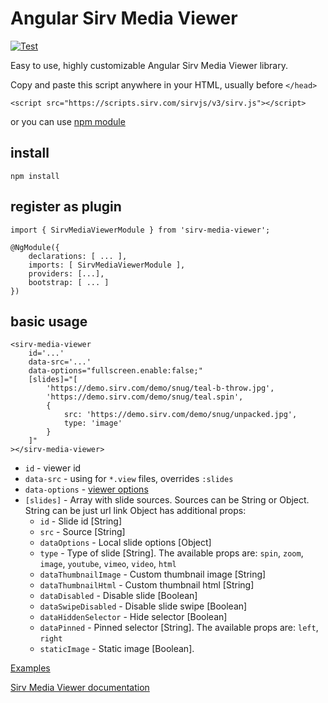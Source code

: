 # Angular Sirv Media Viewer

[![Test](https://github.com/AlexandrPonomarenko/ng-js-sirv-viewer/actions/workflows/test.yml/badge.svg)](https://github.com/AlexandrPonomarenko/ng-js-sirv-viewer/actions/workflows/test.yml)

Easy to use, highly customizable Angular Sirv Media Viewer library.

Copy and paste this script anywhere in your HTML, usually before ```</head>```
```
<script src="https://scripts.sirv.com/sirvjs/v3/sirv.js"></script>
```
or you can use [npm module](https://www.npmjs.com)

## install
```
npm install 
```
## register as plugin
```
import { SirvMediaViewerModule } from 'sirv-media-viewer';

@NgModule({
    declarations: [ ... ],
    imports: [ SirvMediaViewerModule ],
    providers: [...],
    bootstrap: [ ... ]
})
```
## basic usage
```
<sirv-media-viewer
    id='...'
    data-src='...'
    data-options="fullscreen.enable:false;"
    [slides]="[
        'https://demo.sirv.com/demo/snug/teal-b-throw.jpg',
        'https://demo.sirv.com/demo/snug/teal.spin',
        {
            src: 'https://demo.sirv.com/demo/snug/unpacked.jpg',
            type: 'image'
        }
    ]"
></sirv-media-viewer>
```
- `id` - viewer id
- `data-src` - using for `*.view` files, overrides `:slides`
- `data-options` - [viewer options](https://sirv.com/help/articles/sirv-media-viewer/)
- `[slides]` - Array with slide sources. Sources can be String or Object.
String can be just url link
Object has additional props:
  * `id` - Slide id [String]
  * `src` - Source [String]
  * `dataOptions` - Local slide options [Object]
  * `type` - Type of slide [String]. The available props are: `spin`, `zoom`, `image`, `youtube`, `vimeo`, `video`, `html`
  * `dataThumbnailImage` - Custom thumbnail image [String]
  * `dataThumbnailHtml` - Custom thumbnail html [String]
  * `dataDisabled` - Disable slide [Boolean]
  * `dataSwipeDisabled` - Disable slide swipe [Boolean]
  * `dataHiddenSelector` - Hide selector [Boolean]
  * `dataPinned` - Pinned selector [String]. The available props are: `left`, `right`
  * `staticImage` - Static image [Boolean].

[Examples](https://test1.sirv.com)

[Sirv Media Viewer documentation](https://sirv.com/help/articles/sirv-media-viewer/)